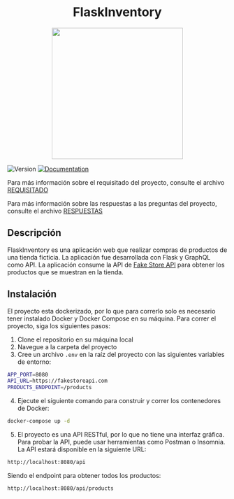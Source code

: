 <h1 align="center"> FlaskInventory </h1>
<div align="center">
  <image src="./resources/Logo.png" align="center" width="300" height="300" />
</div>
<p>
  <img alt="Version" src="https://img.shields.io/badge/version-1.0-blue.svg?cacheSeconds=2592000" />
  <a href="empty" target="_blank">
    <img alt="Documentation" src="https://img.shields.io/badge/documentation-yes-brightgreen.svg" />
  </a>
</p>

Para más información sobre el requisitado del proyecto, consulte el archivo [REQUISITADO](docs/requirements/README.md)

Para más información sobre las respuestas a las preguntas del proyecto, consulte el archivo [RESPUESTAS](docs/answers/README.md)

## Descripción

FlaskInventory es una aplicación web que realizar compras de productos de una tienda ficticia. La aplicación fue desarrollada con Flask y GraphQL como API. La aplicación consume la API de [Fake Store API](https://fakestoreapi.com) para obtener los productos que se muestran en la tienda.

## Instalación

El proyecto esta dockerizado, por lo que para correrlo solo es necesario tener instalado Docker y Docker Compose en su máquina. Para correr el proyecto, siga los siguientes pasos:

1. Clone el repositorio en su máquina local
2. Navegue a la carpeta del proyecto
3. Cree un archivo `.env` en la raíz del proyecto con las siguientes variables de entorno:

```sh
APP_PORT=8080
API_URL=https://fakestoreapi.com
PRODUCTS_ENDPOINT=/products
```

4. Ejecute el siguiente comando para construir y correr los contenedores de Docker:

```sh
docker-compose up -d
```

5. El proyecto es una API RESTful, por lo que no tiene una interfaz gráfica. Para probar la API, puede usar herramientas como Postman o Insomnia. La API estará disponible en la siguiente URL:

```sh
http://localhost:8080/api
```

Siendo el endpoint para obtener todos los productos:

```sh
http://localhost:8080/api/products
```
